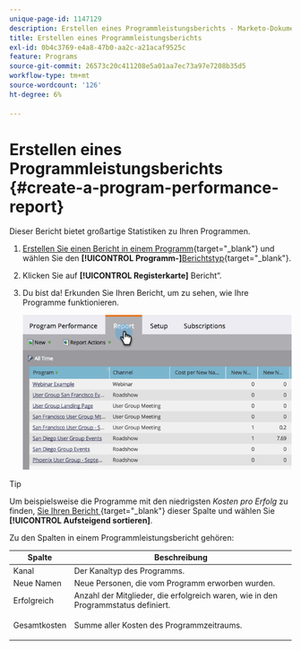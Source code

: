 ```yaml
---
unique-page-id: 1147129
description: Erstellen eines Programmleistungsberichts - Marketo-Dokumente - Produktdokumentation
title: Erstellen eines Programmleistungsberichts
exl-id: 0b4c3769-e4a8-47b0-aa2c-a21acaf9525c
feature: Programs
source-git-commit: 26573c20c411208e5a01aa7ec73a97e7208b35d5
workflow-type: tm+mt
source-wordcount: '126'
ht-degree: 6%

---
```


# Erstellen eines Programmleistungsberichts {#create-a-program-performance-report}

Dieser Bericht bietet großartige Statistiken zu Ihren Programmen.

1. [Erstellen Sie einen Bericht in einem Programm](/help/marketo/product-docs/reporting/basic-reporting/creating-reports/create-a-report-in-a-program.md){target="_blank"} und wählen Sie den **[!UICONTROL Programm-]**[Berichtstyp](/help/marketo/product-docs/reporting/basic-reporting/report-types/report-type-overview.md){target="_blank"}.
1. Klicken Sie auf **[!UICONTROL Registerkarte]** Bericht“.
1. Du bist da! Erkunden Sie Ihren Bericht, um zu sehen, wie Ihre Programme funktionieren.

   ![](assets/image2014-9-18-17-3a23-3a2.png)

>[!TIP]
>
>Um beispielsweise die Programme mit den niedrigsten *Kosten pro Erfolg* zu finden, [ Sie Ihren Bericht ](/help/marketo/product-docs/reporting/basic-reporting/editing-reports/sort-report-on-columns.md){target="_blank"} dieser Spalte und wählen Sie **[!UICONTROL Aufsteigend sortieren]**.

Zu den Spalten in einem Programmleistungsbericht gehören:

<table>
 <thead>
  <tr>
   <th>Spalte</th>
   <th>Beschreibung</th>
  </tr>
 </thead>
 <tbody>
  <tr>
   <td>Kanal</td>
   <td>Der Kanaltyp des Programms.</td>
  </tr>
  <tr>
   <td>Neue Namen</td>
   <td>Neue Personen, die vom Programm erworben wurden.</td>
  </tr>
  <tr>
   <td>Erfolgreich</td>
   <td>Anzahl der Mitglieder, die erfolgreich waren, wie in den Programmstatus definiert. </td>
  </tr>
  <tr>
   <td>Gesamtkosten</td>
   <td><p>Summe aller Kosten des Programmzeitraums.</p></td>
  </tr>
 </tbody>
</table>
